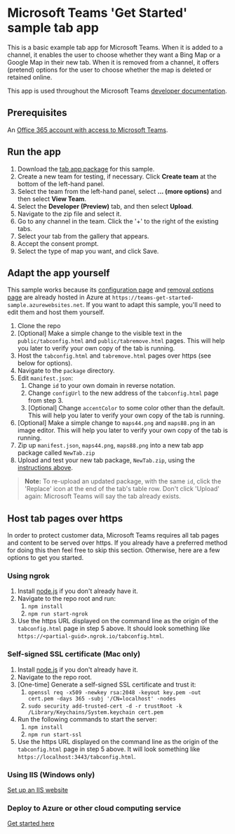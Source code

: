 # Microsoft Teams 'Get Started' sample tab app

This is a basic example tab app for Microsoft Teams.  When it is added to a channel, it enables the user to choose whether they want a Bing Map or a Google Map in their new tab.  When it is removed from a channel, it offers (pretend) options for the user to choose whether the map is deleted or retained online.

This app is used throughout the Microsoft Teams [developer documentation](https://aka.ms/microsoftteamstabsplatform).

## Prerequisites

An [Office 365 account with access to Microsoft Teams](https://msdn.microsoft.com/en-us/microsoft-teams/setup).

## Run the app

1. Download the [tab app package](https://github.com/OfficeDev/microsoft-teams-sample-get-started/blob/master/package/MapsTab.zip) for this sample.
2. Create a new team for testing, if necessary.  Click **Create team** at the bottom of the left-hand panel.
3. Select the team from the left-hand panel, select **... (more options)** and then select **View Team**.
4. Select the **Developer (Preview)** tab, and then select **Upload**.
5. Navigate to the zip file and select it.
6. Go to any channel in the team.  Click the '+' to the right of the existing tabs.
7. Select your tab from the gallery that appears.
8. Accept the consent prompt.
9. Select the type of map you want, and click Save.

## Adapt the app yourself

This sample works because its [configuration page](https://msdn.microsoft.com/en-us/microsoft-teams/createconfigpage) and [removal options page](https://msdn.microsoft.com/en-us/microsoft-teams/updateremove#removing-a-tab) are already hosted in Azure at `https://teams-get-started-sample.azurewebsites.net`. If you want to adapt this sample, you'll need to edit them and host them yourself.

1. Clone the repo
2. [Optional] Make a simple change to the visible text in the `public/tabconfig.html` and `public/tabremove.html` pages. This will help you later to verify your own copy of the tab is running.
3. Host the `tabconfig.html` and `tabremove.html` pages over https (see below for options).
4. Navigate to the `package` directory.
5. Edit `manifest.json`:
   1. Change `id` to your own domain in reverse notation.
   2. Change `configUrl` to the new address of the `tabconfig.html` page from step 3.
   3. [Optional] Change `accentColor` to some color other than the default. This will help you later to verify your own copy of the tab is running.
6. [Optional] Make a simple change to `maps44.png` and `maps88.png` in an image editor. This will help you later to verify your own copy of the tab is running.
7. Zip up `manifest.json`, `maps44.png`, `maps88.png` into a new tab app package called `NewTab.zip`
8. Upload and test your new tab package, `NewTab.zip`, using the [instructions above](#run-the-app).

> **Note:** To re-upload an updated package, with the same `id`, click the 'Replace' icon at the end of the tab's table row.  Don't click 'Upload' again: Microsoft Teams will say the tab already exists.

## Host tab pages over https

In order to protect customer data, Microsoft Teams requires all tab pages and content to be served over https. If you already have a preferred method for doing this then feel free to skip this section. Otherwise, here are a few options to get you started.

### Using ngrok

1. Install [node.js](https://nodejs.org) if you don't already have it.
2. Navigate to the repo root and run:
    1. `npm install`
    2. `npm run start-ngrok`
3. Use the https URL displayed on the command line as the origin of the `tabconfig.html` page in step 5 above. It should look something like `https://<partial-guid>.ngrok.io/tabconfig.html`.

### Self-signed SSL certificate (Mac only)

1. Install [node.js](https://nodejs.org) if you don't already have it.
2. Navigate to the repo root.
2. [One-time] Generate a self-signed SSL certificate and trust it:
    1. `openssl req -x509 -newkey rsa:2048 -keyout key.pem -out cert.pem -days 365 -subj '/CN=localhost' -nodes`
    2. `sudo security add-trusted-cert -d -r trustRoot -k /Library/Keychains/System.keychain cert.pem`
3. Run the following commands to start the server:
    1. `npm install`
    2. `npm run start-ssl`
4. Use the https URL displayed on the command line as the origin of the `tabconfig.html` page in step 5 above. It will look something like `https://localhost:3443/tabconfig.html`.

### Using IIS (Windows only)

[Set up an IIS website](https://support.microsoft.com/en-us/kb/323972)

### Deploy to Azure or other cloud computing service

[Get started here](https://azure.microsoft.com)
